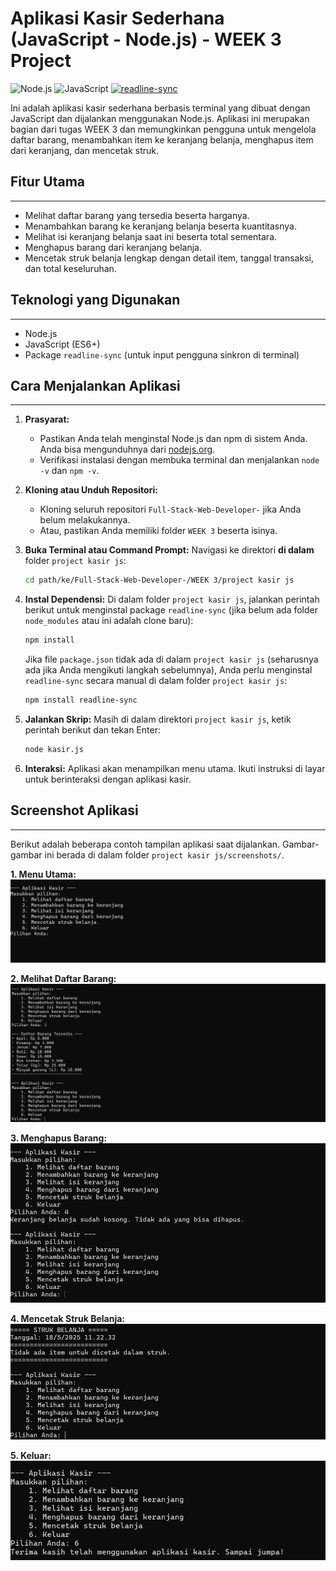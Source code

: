 # Aplikasi Kasir Sederhana (JavaScript - Node.js) - WEEK 3 Project

![Node.js](https://img.shields.io/badge/Node.js-339933?style=for-the-badge&logo=nodedotjs&logoColor=white) ![JavaScript](https://img.shields.io/badge/JavaScript-F7DF1E?style=for-the-badge&logo=javascript&logoColor=black) [![readline-sync](https://img.shields.io/npm/v/readline-sync?style=for-the-badge&label=readline-sync&color=blue)](https://www.npmjs.com/package/readline-sync)

Ini adalah aplikasi kasir sederhana berbasis terminal yang dibuat dengan JavaScript dan dijalankan menggunakan Node.js. Aplikasi ini merupakan bagian dari tugas WEEK 3 dan memungkinkan pengguna untuk mengelola daftar barang, menambahkan item ke keranjang belanja, menghapus item dari keranjang, dan mencetak struk.

## Fitur Utama
-----------

*   Melihat daftar barang yang tersedia beserta harganya.
*   Menambahkan barang ke keranjang belanja beserta kuantitasnya.
*   Melihat isi keranjang belanja saat ini beserta total sementara.
*   Menghapus barang dari keranjang belanja.
*   Mencetak struk belanja lengkap dengan detail item, tanggal transaksi, dan total keseluruhan.

## Teknologi yang Digunakan
------------------------

*   Node.js
*   JavaScript (ES6+)
*   Package `readline-sync` (untuk input pengguna sinkron di terminal)

## Cara Menjalankan Aplikasi
-------------------------

1.  **Prasyarat:**
    *   Pastikan Anda telah menginstal Node.js dan npm di sistem Anda. Anda bisa mengunduhnya dari [nodejs.org](https://nodejs.org/).
    *   Verifikasi instalasi dengan membuka terminal dan menjalankan `node -v` dan `npm -v`.

2.  **Kloning atau Unduh Repositori:**
    *   Kloning seluruh repositori `Full-Stack-Web-Developer-` jika Anda belum melakukannya.
    *   Atau, pastikan Anda memiliki folder `WEEK 3` beserta isinya.

3.  **Buka Terminal atau Command Prompt:**
    Navigasi ke direktori **di dalam** folder `project kasir js`:
    ```bash
    cd path/ke/Full-Stack-Web-Developer-/WEEK 3/project kasir js
    ```

4.  **Instal Dependensi:**
    Di dalam folder `project kasir js`, jalankan perintah berikut untuk menginstal package `readline-sync` (jika belum ada folder `node_modules` atau ini adalah clone baru):
    ```bash
    npm install
    ```
    Jika file `package.json` tidak ada di dalam `project kasir js` (seharusnya ada jika Anda mengikuti langkah sebelumnya), Anda perlu menginstal `readline-sync` secara manual di dalam folder `project kasir js`:
    ```bash
    npm install readline-sync
    ```

5.  **Jalankan Skrip:**
    Masih di dalam direktori `project kasir js`, ketik perintah berikut dan tekan Enter:
    ```bash
    node kasir.js
    ```

6.  **Interaksi:**
    Aplikasi akan menampilkan menu utama. Ikuti instruksi di layar untuk berinteraksi dengan aplikasi kasir.

## Screenshot Aplikasi
-------------------

Berikut adalah beberapa contoh tampilan aplikasi saat dijalankan. Gambar-gambar ini berada di dalam folder `project kasir js/screenshots/`.

**1. Menu Utama:**
![Tampilan Menu Utama Aplikasi Kasir](project%20kasir%20js/screenshots/menu_utama1.png)

**2. Melihat Daftar Barang:**
![Melihat Daftar Barang](project%20kasir%20js/screenshots/melihat_daftar_barang.png)

**3. Menghapus Barang:**
![Menghapus Barang dari Keranjang](project%20kasir%20js/screenshots/menghapus_barang.png)

**4. Mencetak Struk Belanja:**
![Contoh Struk Belanja yang Dicetak](project%20kasir%20js/screenshots/mencetak_struk.png)

**5. Keluar:**
![Keluar dari Aplikasi](project%20kasir%20js/screenshots/keluar.png)